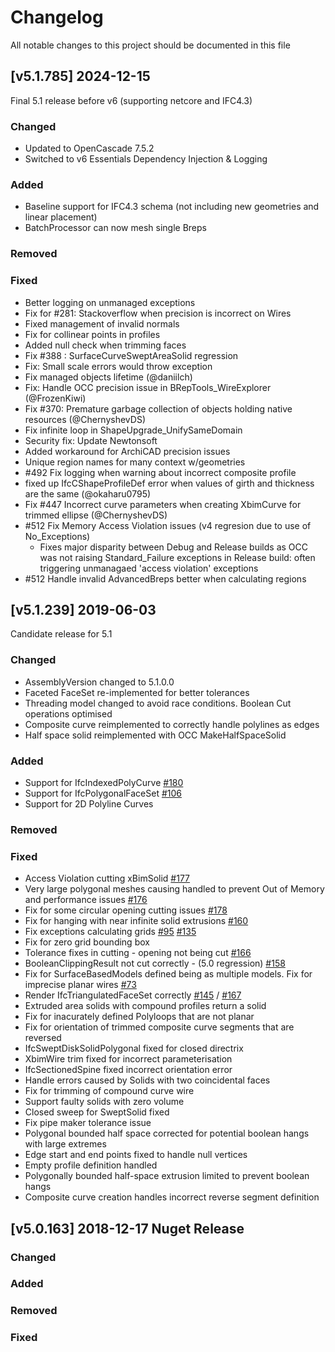 # Changelog

All notable changes to this project should be documented in this file

## [v5.1.785] 2024-12-15 

Final 5.1 release before v6 (supporting netcore and IFC4.3)

### Changed
- Updated to OpenCascade 7.5.2
- Switched to v6 Essentials Dependency Injection & Logging
### Added
- Baseline support for IFC4.3 schema (not including new geometries and linear placement)
- BatchProcessor can now mesh single Breps
### Removed
### Fixed
- Better logging on unmanaged exceptions
- Fix for #281: Stackoverflow when precision is incorrect on Wires
- Fixed management of invalid normals
- Fix for collinear points in profiles
- Added null check when trimming faces
- Fix #388 : SurfaceCurveSweptAreaSolid regression
- Fix: Small scale errors would throw exception
- Fix managed objects lifetime (@daniilch)
- Fix: Handle OCC precision issue in BRepTools_WireExplorer (@FrozenKiwi)
- Fix #370: Premature garbage collection of objects holding native resources (@ChernyshevDS)
- Fix infinite loop in ShapeUpgrade_UnifySameDomain
- Security fix: Update Newtonsoft
- Added workaround for ArchiCAD precision issues
- Unique region names for many context w/geometries
- #492 Fix logging when warning about incorrect composite profile
- fixed up IfcCShapeProfileDef error when values of girth and thickness are the same (@okaharu0795)
- Fix #447 Incorrect curve parameters when creating XbimCurve for trimmed ellipse (@ChernyshevDS)
- #512 Fix Memory Access Violation issues (v4 regresion due to use of No_Exceptions)
	- Fixes major disparity between Debug and Release builds as OCC was not raising Standard_Failure exceptions in Release build: often triggering unmanagaed 'access violation' exceptions
- #512 Handle invalid AdvancedBreps better when calculating regions

## [v5.1.239] 2019-06-03

Candidate release for 5.1

### Changed
- AssemblyVersion changed to 5.1.0.0
- Faceted FaceSet re-implemented for better tolerances
- Threading model changed to avoid race conditions. Boolean Cut operations optimised
- Composite curve reimplemented to correctly handle polylines as edges
- Half space solid reimplemented with OCC MakeHalfSpaceSolid

### Added
- Support for IfcIndexedPolyCurve [#180](https://github.com/xBimTeam/XbimGeometry/issues/180) 
- Support for IfcPolygonalFaceSet [#106](https://github.com/xBimTeam/XbimGeometry/issues/106) 
- Support for 2D Polyline Curves

### Removed

### Fixed
- Access Violation cutting xBimSolid [#177](https://github.com/xBimTeam/XbimGeometry/issues/177) 
- Very large polygonal meshes causing handled to prevent Out of Memory and performance issues [#176](https://github.com/xBimTeam/XbimGeometry/issues/176) 
- Fix for some circular opening cutting issues [#178](https://github.com/xBimTeam/XbimGeometry/issues/178)
- Fix for hanging with near infinite solid extrusions [#160](https://github.com/xBimTeam/XbimGeometry/issues/160)
- Fix exceptions calculating grids [#95](https://github.com/xBimTeam/XbimGeometry/issues/95) [#135](https://github.com/xBimTeam/XbimGeometry/issues/135)
- Fix for zero grid bounding box
- Tolerance fixes in cutting - opening not being cut [#166](https://github.com/xBimTeam/XbimGeometry/issues/166)
- BooleanClippingResult not cut correctly - (5.0 regression) [#158](https://github.com/xBimTeam/XbimGeometry/issues/158)
- Fix for SurfaceBasedModels defined being as multiple models. Fix for imprecise planar wires [#73](https://github.com/xBimTeam/XbimGeometry/issues/73)
- Render IfcTriangulatedFaceSet correctly [#145](https://github.com/xBimTeam/XbimGeometry/issues/145) / [#167](https://github.com/xBimTeam/XbimGeometry/issues/167)
- Extruded area solids with compound profiles return a solid
- Fix for inacurately defined Polyloops that are not planar
- Fix for orientation of trimmed composite curve segments that are reversed
- IfcSweptDiskSolidPolygonal fixed for closed directrix
- XbimWire trim fixed for incorrect parameterisation
- IfcSectionedSpine fixed incorrect orientation error
- Handle errors caused by Solids with two coincidental faces
- Fix for trimming of compound curve wire
- Support faulty solids with zero volume
- Closed sweep for SweptSolid fixed
- Fix pipe maker tolerance issue
- Polygonal bounded half space corrected for potential boolean hangs with large extremes
- Edge start and end points fixed to handle null vertices
- Empty profile definition handled
- Polygonally bounded half-space extrusion limited to prevent boolean hangs
- Composite curve creation handles incorrect reverse segment definition

## [v5.0.163] 2018-12-17 Nuget Release

### Changed

### Added

### Removed

### Fixed
